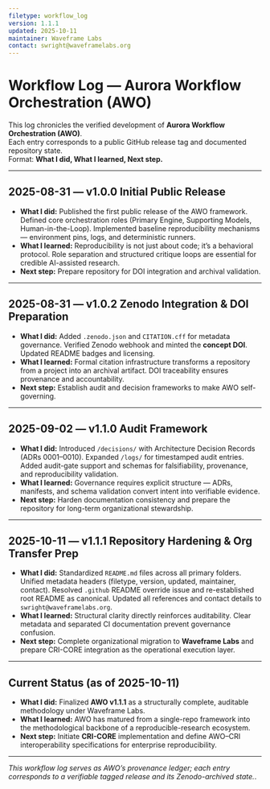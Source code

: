 ```yaml
---
filetype: workflow_log
version: 1.1.1
updated: 2025-10-11
maintainer: Waveframe Labs
contact: swright@waveframelabs.org
---
```


# Workflow Log — Aurora Workflow Orchestration (AWO)

This log chronicles the verified development of **Aurora Workflow Orchestration (AWO)**.  
Each entry corresponds to a public GitHub release tag and documented repository state.  
Format: **What I did, What I learned, Next step.**

---

## 2025-08-31 — v1.0.0 Initial Public Release
- **What I did:** Published the first public release of the AWO framework. Defined core orchestration roles (Primary Engine, Supporting Models, Human-in-the-Loop). Implemented baseline reproducibility mechanisms — environment pins, logs, and deterministic runners.  
- **What I learned:** Reproducibility is not just about code; it’s a behavioral protocol. Role separation and structured critique loops are essential for credible AI-assisted research.  
- **Next step:** Prepare repository for DOI integration and archival validation.

---

## 2025-08-31 — v1.0.2 Zenodo Integration & DOI Preparation
- **What I did:** Added `.zenodo.json` and `CITATION.cff` for metadata governance. Verified Zenodo webhook and minted the **concept DOI**. Updated README badges and licensing.  
- **What I learned:** Formal citation infrastructure transforms a repository from a project into an archival artifact. DOI traceability ensures provenance and accountability.  
- **Next step:** Establish audit and decision frameworks to make AWO self-governing.

---

## 2025-09-02 — v1.1.0 Audit Framework
- **What I did:** Introduced `/decisions/` with Architecture Decision Records (ADRs 0001–0010). Expanded `/logs/` for timestamped audit entries. Added audit-gate support and schemas for falsifiability, provenance, and reproducibility validation.  
- **What I learned:** Governance requires explicit structure — ADRs, manifests, and schema validation convert intent into verifiable evidence.  
- **Next step:** Harden documentation consistency and prepare the repository for long-term organizational stewardship.

---

## 2025-10-11 — v1.1.1 Repository Hardening & Org Transfer Prep
- **What I did:** Standardized `README.md` files across all primary folders. Unified metadata headers (filetype, version, updated, maintainer, contact). Resolved `.github` README override issue and re-established root README as canonical. Updated all references and contact details to `swright@waveframelabs.org`.  
- **What I learned:** Structural clarity directly reinforces auditability. Clear metadata and separated CI documentation prevent governance confusion.  
- **Next step:** Complete organizational migration to **Waveframe Labs** and prepare CRI-CORE integration as the operational execution layer.

---

## Current Status (as of 2025-10-11)
- **What I did:** Finalized **AWO v1.1.1** as a structurally complete, auditable methodology under Waveframe Labs.  
- **What I learned:** AWO has matured from a single-repo framework into the methodological backbone of a reproducible-research ecosystem.  
- **Next step:** Initiate **CRI-CORE** implementation and define AWO–CRI interoperability specifications for enterprise reproducibility.

---

*This workflow log serves as AWO’s provenance ledger; each entry corresponds to a verifiable tagged release and its Zenodo-archived state.*. 
